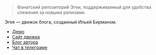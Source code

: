 > Фанатский репозиторий Эгеи, поддерживаемый для удобства слежения за новыми релизами.

Эгея — движок блога, созданный Ильей Бирманом.

- [Демо](https://demo.blogengine.ru/)
- [Сайт движка](https://blogengine.ru/)
- [Блог автора](https://ilyabirman.ru/meanwhile/tags/aegea-all/)
- [Чат в телеграме](https://t.me/aegea_community)
